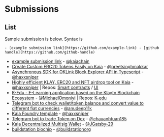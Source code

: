 # Submissions

## List

Sample submission is below. Syntax is

```
- [example submission link](https://github.com/example-link) - [github handle](https://github.com/github-handle)
```

- [example submission link](https://github.com/kaiachain.kaia-dapp-mono) - [@kaiachain](https://github.com/kaiachain)
- [Create Custom ERC20 Tokens Easily on Kaia](https://tokenmaker-ruddy.vercel.app/) - [@preetsinghmakkar](https://github.com/preetsinghmakkar)
- [Asynchronous SDK for OKLink Block Explorer API in Typescript](https://github.com/haxxsniper/oklink-ts) - [@haxxsniper](https://github.com/haxxsniper)
- [Highly efficient KLAY, ERC20 and NFT airdrop tool on Kaia](https://gaslite-ui.vercel.app/) - [@haxxsniper](https://github.com/haxxsniper) | Repos: [Smart contracts](https://github.com/haxxsniper/gaslite-drop-contracts) / [UI](https://github.com/haxxsniper/gaslite-ui)
- [K-Edu - E-Learning application based on the Klaytn Blockchain Ecosystem](https://k-edu.vercel.app/) - [@MichaelOmoniyi](https://github.com/MichaelOmoniyi) | Repos: [K-edu](https://github.com/MichaelOmoniyi/klaytn-dapp-toolkit/tree/main/frontend/k-edu)
- [Telegram bot to check wallet/token balance and convert value to different fiat currencies](https://github.com/anudeep11k/TELEBOTKLAY) - [@anudeep11k](https://github.com/anudeep11k)
- [Kaia Foundry template](https://github.com/haxxsniper/kaia-foundry-template) - [@haxxsniper](https://github.com/haxxsniper)
- [Telegram bot to trade Token on Dex](https://github.com/chauanhtuan185/Kaia-Defi-Trading-Bot) - [@chauanhtuan185](https://github.com/chauanhtuan185)
- [Kaia Decentralized Multisig Wallet](https://kaiasafelite.xyz/) - [@JGatsby-29](https://github.com/JGatsby-29)
- [buildstation biochip](https://hq.buildstation.org) - [@buildstationorg](https://github.com/buildstationorg/hq-dashboard)

